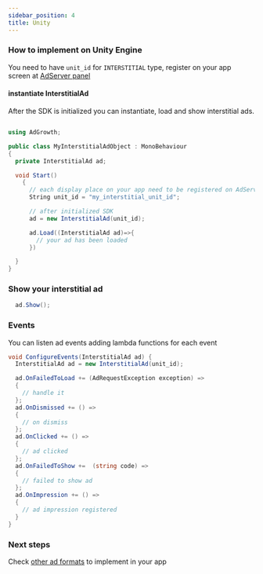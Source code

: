 ```yaml
---
sidebar_position: 4
title: Unity
---
```


### How to implement on Unity Engine

You need to have `unit_id` for `INTERSTITIAL` type, register on your app screen at [AdServer panel](https://adserver.adgrowth.com/mfe-apps/apps)

#### instantiate InterstitialAd

After the SDK is initialized you can instantiate, load and show interstitial ads.

```csharp

using AdGrowth;

public class MyInterstitialAdObject : MonoBehaviour
{
  private InterstitialAd ad;

  void Start()
    {
      // each display place on your app need to be registered on AdServer Panel.
      String unit_id = "my_interstitial_unit_id";

      // after initialized SDK
      ad = new InterstitialAd(unit_id);

      ad.Load((InterstitialAd ad)=>{
        // your ad has been loaded
      })

  }
}
```

### Show your interstitial ad

```csharp
  ad.Show();
```

### Events
You can listen ad events adding lambda functions for each event

```csharp
void ConfigureEvents(InterstitialAd ad) {
  InterstitialAd ad = new InterstitialAd(unit_id);

  ad.OnFailedToLoad += (AdRequestException exception) =>
  {
    // handle it
  };
  ad.OnDismissed += () =>
  {
    // on dismiss
  };
  ad.OnClicked += () =>
  {
    // ad clicked
  };
  ad.OnFailedToShow +=  (string code) =>
  {
    // failed to show ad
  };
  ad.OnImpression += () =>
  {
    // ad impression registered
  }
}
```

### Next steps

Check [other ad formats](../../usage) to implement in your app
